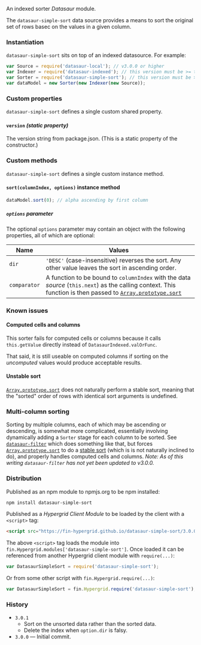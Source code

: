 An indexed sorter _Datasaur_ module.

The `datasaur-simple-sort` data source provides a means to sort the original set of rows basec on the values in a given column.

### Instantiation

`datasaur-simple-sort` sits on top of an indexed datasource. For example:
```js
var Source = require('datasaur-local'); // v3.0.0 or higher
var Indexer = require('datasaur-indexed'); // this version must be >= that of datasaur-local
var Sorter = require('datasaur-simple-sort'); // this version must be >= that of datasaur-indexed
var dataModel = new Sorter(new Indexer(new Source));
```

### Custom properties
`datasaur-simple-sort` defines a single custom shared property.
#### `version` _(static property)_
The version string from package.json.
(This is a static property of the constructor.)

### Custom methods
`datasaur-simple-sort` defines a single custom instance method.
#### `sort(columnIndex, options)` instance method
```js
dataModel.sort(0); // alpha ascending by first column
```
##### `options` parameter
The optional `options` parameter may contain an object with the following properties, all of which are optional:

Name | Values
--- | ---
`dir` | `'DESC'` (case-insensitive) reverses the sort. Any other value leaves the sort in ascending order.
`comparator` | A function to be bound to `columnIndex` with the data _source_ (`this.next`) as the calling context. This function is then passed to [`Array.prototype.sort`](https://developer.mozilla.org/docs/Web/JavaScript/Reference/Global_Objects/Array/sort)

### Known issues

#### Computed cells and columns
This sorter fails for computed cells or columns because it calls `this.getValue` directly instead of `DatasaurIndexed.valOrFunc`.

That said, it is still useable on computed columns if sorting on the _uncomputed_ values would produce acceptable results.

#### Unstable sort
[`Array.prototype.sort`](https://developer.mozilla.org/docs/Web/JavaScript/Reference/Global_Objects/Array/sort) does not naturally perform a stable sort, meaning that the "sorted" order of rows with identical sort arguments is undefined.

### Multi-column sorting
Sorting by multiple columns, each of which may be ascending or descending, is somewhat more complicated,
essentially involving dynamically adding a `Sorter` stage for each column to be sorted.
See [`datasaur-filter`](simple-sort) which does something like that,
but forces [`Array.prototype.sort`](https://developer.mozilla.org/docs/Web/JavaScript/Reference/Global_Objects/Array/sort) to do a [stable sort](https://en.wikipedia.org/wiki/Sorting_algorithm#Stability)
(which is is not naturally inclined to do), and properly handles computed cells and columns.
_Note: As of this writing `datasaur-filter` has not yet been updated to v3.0.0._

### Distribution
Published as an npm module to npmjs.org to be npm installed:
```bash
npm install datasaur-simple-sort
```
Published as a _Hypergrid Client Module_ to be loaded by the client with a `<script>` tag:
```html
<script src="https://fin-hypergrid.github.io/datasaur-simple-sort/3.0.0/build/datasaur-simple-sort.js"></script>
```
The above `<script>` tag loads the module into `fin.Hypergrid.modules['datasaur-simple-sort']`.
Once loaded it can be referenced from another Hypergrid client module with `require(...)`:
```js
var DatasaurSimpleSort = require('datasaur-simple-sort');
```
Or from some other script with `fin.Hypergrid.require(...)`:
```js
var DatasaurSimpleSort = fin.Hypergrid.require('datasaur-simple-sort');
```

### History
* `3.0.1`
   * Sort on the unsorted data rather than the sorted data.
   * Delete the index when `option.dir` is falsy.
* `3.0.0` — Initial commit.